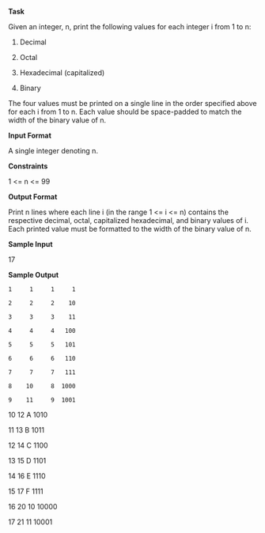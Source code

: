 **Task**

Given an integer, n, print the following values for each integer i from 1 to n:

1. Decimal

2. Octal

3. Hexadecimal (capitalized)

4. Binary

The four values must be printed on a single line in the order specified above for each i from 1 to n. Each value should be space-padded to match the width of the binary value of n.

**Input Format**

A single integer denoting n.

**Constraints**

1 <= n <= 99

**Output Format**

Print n lines where each line i (in the range 1 <= i <= n) contains the respective decimal, octal, capitalized hexadecimal, and binary values of i. Each printed value must be formatted to the width of the binary value of n.

**Sample Input**

17

**Sample Output**

    1     1     1     1

    2     2     2    10

    3     3     3    11

    4     4     4   100

    5     5     5   101

    6     6     6   110

    7     7     7   111

    8    10     8  1000

    9    11     9  1001

   10    12     A  1010

   11    13     B  1011

   12    14     C  1100

   13    15     D  1101

   14    16     E  1110

   15    17     F  1111

   16    20    10 10000

   17    21    11 10001     